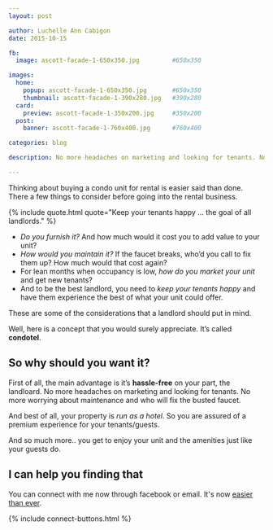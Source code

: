 ```yaml
---
layout: post

author: Luchelle Ann Cabigon
date: 2015-10-15

fb:
  image: ascott-facade-1-650x350.jpg         #650x350

images:
  home:
    popup: ascott-facade-1-650x350.jpg       #650x350
    thumbnail: ascott-facade-1-390x280.jpg   #390x280
  card:
    preview: ascott-facade-1-350x200.jpg     #350x200
  post:
    banner: ascott-facade-1-760x400.jpg      #760x400

categories: blog

description: No more headaches on marketing and looking for tenants. No more worrying about maintenance and who will fix the busted faucet.

---
```

Thinking about buying a condo unit for rental is easier said than done. There a few things to consider before going into the rental business.

{% include quote.html quote="Keep your tenants happy ... the goal of all landlords." %}

- *Do you furnish it?* And how much would it cost you to add value to your unit? 
- *How would you maintain it?* If the faucet breaks, who’d you call to fix them up? How much would that cost again?
- For lean months when occupancy is low, *how do you market your unit* and get new tenants?
- And to be the best landlord, you need to *keep your tenants happy* and have them experience the best of what your unit could offer.

These are some of the considerations that a landlord should put in mind. 

Well, here is a concept that you would surely appreciate. It’s called **condotel**.

## So why should you want it?

First of all, the main advantage is it’s **hassle-free** on your part, the landloard. No more headaches on marketing and looking for tenants. No more worrying about maintenance and who will fix the busted faucet. 

And best of all, your property is *run as a hotel*. So you are assured of a premium experience for your tenants/guests.

And so much more.. you get to enjoy your unit and the amenities just like your guests do.

## I can help you finding that

You can connect with me now through facebook or email. It's now [easier than ever][communication]. 

{% include connect-buttons.html %}

[communication]: https://www.cebuhomepages.com/blog/2015/10/01/how-connect-with-your-broker.html

